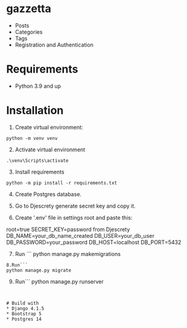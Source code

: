 # gazzetta

- Posts
- Categories
- Tags
- Registration and Authentication

# Requirements

* Python 3.9 and up

# Installation 

1. Create virtual environment:

```
python -m venv venv
```

2. Activate virtual environment
```
.\venv\Scripts\activate
```

3. Install requirements

```
python -m pip install -r requirements.txt
```

4. Create Postgres database.

5. Go to Djescrety generate secret key and copy it.

6.  Create '.env' file in settings root and paste this:

root=true
SECRET_KEY=password from Djescrety
DB_NAME=your_db_name_created
DB_USER=your_db_user
DB_PASSWORD=your_password
DB_HOST=localhost
DB_PORT=5432

7. Run ```
python manage.py makemigrations
```
8.Run```
python manage.py migrate
```
9. Run```
python manage.py runserver
```


# Build with
* Django 4.1.5
* Bootstrap 5
* Postgres 14
